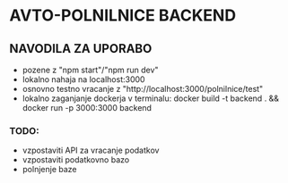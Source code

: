 # AVTO-POLNILNICE BACKEND

## NAVODILA ZA UPORABO
- pozene z "npm start"/"npm run dev"
- lokalno nahaja na localhost:3000
- osnovno testno vracanje z "http://localhost:3000/polnilnice/test"
- lokalno zaganjanje dockerja v terminalu: docker build -t backend . && docker run -p 3000:3000 backend

### TODO:
- vzpostaviti API za vracanje podatkov
- vzpostaviti podatkovno bazo
- polnjenje baze